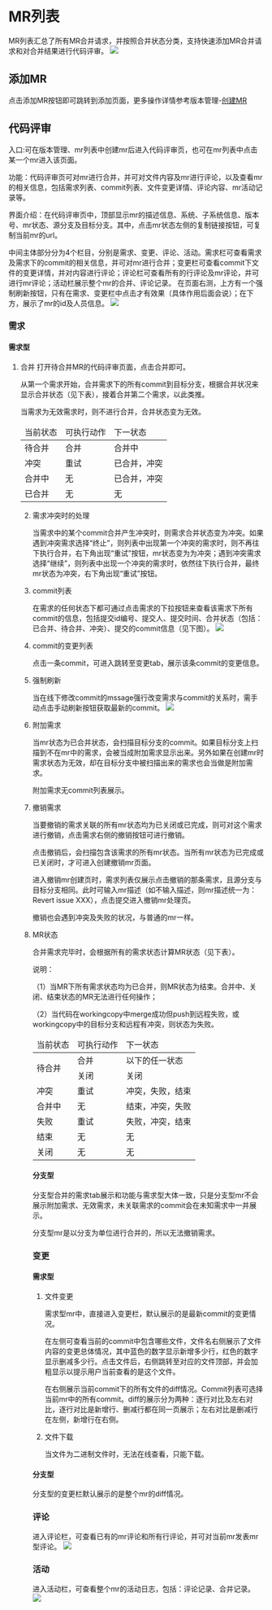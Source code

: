 # MR列表
MR列表汇总了所有MR合并请求，并按照合并状态分类，支持快速添加MR合并请求和对合并结果进行代码评审。
![](images/mr_list.png)
## 添加MR
点击添加MR按钮即可跳转到添加页面，更多操作详情参考版本管理-[创建MR](版本管理.md/#创建mr)

## 代码评审
入口:可在版本管理、mr列表中创建mr后进入代码评审页，也可在mr列表中点击某一个mr进入该页面。

功能：代码评审页可对mr进行合并，并可对文件内容及mr进行评论，以及查看mr的相关信息，包括需求列表、commit列表、文件变更详情、评论内容、mr活动记录等。

界面介绍：在代码评审页中，顶部显示mr的描述信息、系统、子系统信息、版本号、mr状态、源分支及目标分支。其中，点击mr状态左侧的复制链接按钮，可复制当前mr的url。

中间主体部分分为4个栏目，分别是需求、变更、评论、活动。需求栏可查看需求及需求下的commit的相关信息，并可对mr进行合并；变更栏可查看commit下文件的变更详情，并对内容进行评论；评论栏可查看所有的行评论及mr评论，并可进行mr评论；活动栏展示整个mr的合并、评论记录。
在页面右测，上方有一个强制刷新按钮，只有在需求、变更栏中点击才有效果（具体作用后面会说）；在下方，展示了mr的id及人员信息。
![](images/code_review.png)

### 需求
#### 需求型
1. 合并
   打开待合并MR的代码评审页面，点击合并即可。

   从第一个需求开始，合并需求下的所有commit到目标分支，根据合并状况来显示合并状态（见下表），接着合并第二个需求，以此类推。

   当需求为无效需求时，则不进行合并，合并状态变为无效。

   <table style="width:100%">
<thead>
    <tr>
        <td>当前状态</td>
        <td>可执行动作</td>
        <td>下一状态</td>
    </tr>
</thead>
<tbody>
    <tr>
        <td>待合并</td>
        <td>合并</td>
        <td>合并中</td>
    </tr>
    <tr>
        <td>冲突</td>
        <td>重试</td>
        <td>已合并，冲突</td>
    </tr>
    <tr>
        <td>合并中</td>
        <td>无</td>
        <td>已合并，冲突</td>
    </tr>
    <tr>
        <td>已合并</td>
        <td>无</td>
        <td>无</td>
    </tr>
</tbody>
</table>

2. 需求冲突时的处理
   
   当需求中的某个commit合并产生冲突时，则需求合并状态变为冲突。如果遇到冲突需求选择“终止”，则列表中出现第一个冲突的需求时，则不再往下执行合并，右下角出现“重试”按钮，mr状态变为为冲突；遇到冲突需求选择“继续”，则列表中出现一个冲突的需求时，依然往下执行合并，最终mr状态为冲突，右下角出现“重试”按钮。

3. commit列表
   
   在需求的任何状态下都可通过点击需求的下拉按钮来查看该需求下所有commit的信息，包括提交id编号、提交人、提交时间、合并状态（包括：已合并、待合并、冲突）、提交的commit信息（见下图）。
   ![](images/mr_list_requirement_number.png)
4. commit的变更列表
   
   点击一条commit，可进入跳转至变更tab，展示该条commit的变更信息。

5. 强制刷新
   
   当在线下修改commit的mssage强行改变需求与commit的关系时，需手动点击手动刷新按钮获取最新的commit。
   ![](images/force_refresh.png)

6. 附加需求
   
   当mr状态为已合并状态，会扫描目标分支的commit。如果目标分支上扫描到不在mr中的需求，会被当成附加需求显示出来。另外如果在创建mr时需求状态为无效，却在目标分支中被扫描出来的需求也会当做是附加需求。
   
   附加需求无commit列表展示。

7. 撤销需求
   
   当要撤销的需求关联的所有mr状态均为已关闭或已完成，则可对这个需求进行撤销，点击需求右侧的撤销按钮可进行撤销。

   点击撤销后，会扫描包含该需求的所有mr状态。当所有mr状态为已完成或已关闭时，才可进入创建撤销mr页面。

   进入撤销mr创建页时，需求列表仅展示点击撤销的那条需求，且源分支与目标分支相同。此时可输入mr描述（如不输入描述，则mr描述统一为：Revert issue XXX），点击提交进入撤销mr处理页。

   撤销也会遇到冲突及失败的状况，与普通的mr一样。

8. MR状态
   
   合并需求完毕时，会根据所有的需求状态计算MR状态（见下表）。
   
   说明：
   
   （1）当MR下所有需求状态均为已合并，则MR状态为结束。合并中、关闭、结束状态的MR无法进行任何操作；
   
   （2）当代码在workingcopy中merge成功但push到远程失败，或workingcopy中的目标分支和远程有冲突，则状态为失败。
   <table style="width:100%">
<thead>
    <tr>
        <td>当前状态</td>
        <td>可执行动作</td>
        <td>下一状态</td>
    </tr>
</thead>
<tbody>
    <tr>
        <td rowspan="2">待合并</td>
        <td>合并</td>
        <td>以下的任一状态</td>
    </tr>
    <tr>
        <td>关闭</td>
        <td>关闭</td>
    </tr>
    <tr>
        <td>冲突</td>
        <td>重试</td>
        <td>冲突，失败，结束</td>
    </tr>
    <tr>
        <td>合并中</td>
        <td>无</td>
        <td>结束，冲突，失败</td>
    </tr>
    <tr>
        <td>失败</td>
        <td>重试</td>
        <td>失败，冲突，结束</td>
    </tr>
    <tr>
        <td>结束</td>
        <td>无</td>
        <td>无</td>
    </tr>
    <tr>
        <td>关闭</td>
        <td>无</td>
        <td>无</td>
    </tr>
    
</tbody>
</table>

#### 分支型
分支型合并的需求tab展示和功能与需求型大体一致，只是分支型mr不会展示附加需求、无效需求，未关联需求的commit会在未知需求中一并展示。

分支型mr是以分支为单位进行合并的，所以无法撤销需求。

### 变更
#### 需求型
1. 文件变更
   
   需求型mr中，直接进入变更栏，默认展示的是最新commit的变更情况。

   在左侧可查看当前的commit中包含哪些文件，文件名右侧展示了文件内容的变更总体情况，其中蓝色的数字显示新增多少行，红色的数字显示删减多少行。点击文件后，右侧跳转至对应的文件顶部，并会加粗显示以提示用户当前查看的是这个文件。

   在右侧展示当前commit下的所有文件的diff情况。Commit列表可选择当前mr中的所有commit。diff的展示分为两种：逐行对比及左右对比，逐行对比是新增行、删减行都在同一页展示；左右对比是删减行在左侧，新增行在右侧。

2. 文件下载
   
   当文件为二进制文件时，无法在线查看，只能下载。

#### 分支型
分支型的变更栏默认展示的是整个mr的diff情况。

### 评论
进入评论栏，可查看已有的mr评论和所有行评论，并可对当前mr发表mr型评论。
![](images/mr_comment.png)

### 活动
进入活动栏，可查看整个mr的活动日志，包括：评论记录、合并记录。
![](images/mr_activity.png)